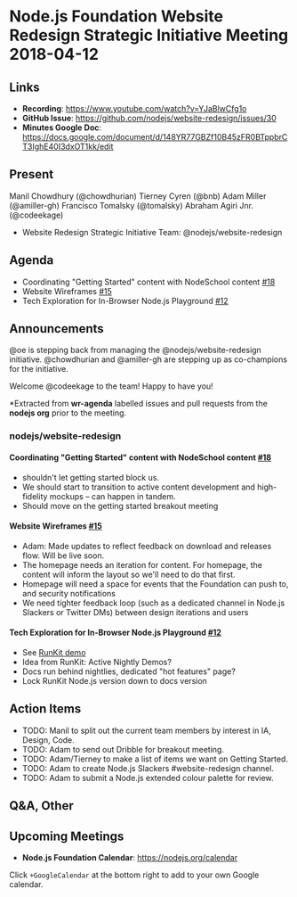 # Node.js Foundation Website Redesign Strategic Initiative Meeting 2018-04-12

## Links

* **Recording**: <https://www.youtube.com/watch?v=YJaBlwCfg1o>
* **GitHub Issue**: <https://github.com/nodejs/website-redesign/issues/30>
* **Minutes Google Doc**: <https://docs.google.com/document/d/148YR77GBZf10B45zFR0BTppbrCT3IghE40I3dxOT1kk/edit>

## Present
Manil Chowdhury (@chowdhurian)
Tierney Cyren (@bnb)
Adam Miller (@amiller-gh)
Francisco Tomalsky (@tomalsky)
Abraham Agiri Jnr. (@codeekage)

* Website Redesign Strategic Initiative Team: @nodejs/website-redesign

## Agenda

* Coordinating "Getting Started" content with NodeSchool content [#18](https://github.com/nodejs/website-redesign/issues/18)
* Website Wireframes [#15](https://github.com/nodejs/website-redesign/issues/15)
* Tech Exploration for In-Browser Node.js Playground [#12](https://github.com/nodejs/website-redesign/issues/12)

## Announcements

@oe is stepping back from managing the @nodejs/website-redesign initiative. @chowdhurian and @amiller-gh are stepping up as co-champions for the initiative.

Welcome @codeekage to the team! Happy to have you!

*Extracted from **wr-agenda** labelled issues and pull requests from the **nodejs org** prior to the meeting.

### nodejs/website-redesign

#### Coordinating "Getting Started" content with NodeSchool content [#18](https://github.com/nodejs/website-redesign/issues/18)
* shouldn't let getting started block us.
* We should start to transition to active content development and high-fidelity mockups – can happen in tandem.
* Should move on the getting started breakout meeting

#### Website Wireframes [#15](https://github.com/nodejs/website-redesign/issues/15)
* Adam: Made updates to reflect feedback on download and releases flow. Will be live soon.
* The homepage needs an iteration for content. For homepage, the content will inform the layout so we'll need to do that first.
* Homepage will need a space for events that the Foundation can push to, and security notifications
* We need tighter feedback loop (such as a dedicated channel in Node.js Slackers or Twitter DMs) between design iterations and users

#### Tech Exploration for In-Browser Node.js Playground [#12](https://github.com/nodejs/website-redesign/issues/12)

* See [RunKit demo](http://nodejs-org-runkit-demo.com/)
* Idea from RunKit: Active Nightly Demos?
* Docs run behind nightlies, dedicated "hot features" page?
* Lock RunKit Node.js version down to docs version

## Action Items

* TODO: Manil to split out the current team members by interest in IA, Design, Code.
* TODO: Adam to send out Dribble for breakout meeting.
* TODO: Adam/Tierney to make a list of items we want on Getting Started.
* TODO: Adam to create Node.js Slackers #website-redesign channel.
* TODO: Adam to submit a Node.js extended colour palette for review.

## Q&A, Other

## Upcoming Meetings

* **Node.js Foundation Calendar**: <https://nodejs.org/calendar>

Click `+GoogleCalendar` at the bottom right to add to your own Google calendar.
